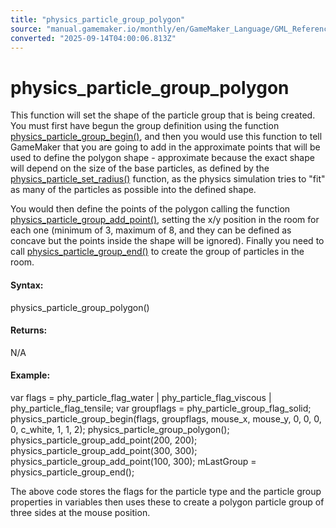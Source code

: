 ```yaml
---
title: "physics_particle_group_polygon"
source: "manual.gamemaker.io/monthly/en/GameMaker_Language/GML_Reference/Physics/Soft_Body_Particles/physics_particle_group_polygon.htm"
converted: "2025-09-14T04:00:06.813Z"
---
```


# physics\_particle\_group\_polygon

This function will set the shape of the particle group that is being created. You must first have begun the group definition using the function [physics\_particle\_group\_begin()](physics_particle_group_begin.md), and then you would use this function to tell GameMaker that you are going to add in the approximate points that will be used to define the polygon shape - approximate because the exact shape will depend on the size of the base particles, as defined by the [physics\_particle\_set\_radius()](physics_particle_set_radius.md) function, as the physics simulation tries to "fit" as many of the particles as possible into the defined shape.

You would then define the points of the polygon calling the function [physics\_particle\_group\_add\_point()](physics_particle_group_add_point.md), setting the x/y position in the room for each one (minimum of 3, maximum of 8, and they can be defined as concave but the points inside the shape will be ignored). Finally you need to call [physics\_particle\_group\_end()](physics_particle_group_end.md) to create the group of particles in the room.

#### Syntax:

physics\_particle\_group\_polygon()

#### Returns:

N/A

#### Example:

var flags = phy\_particle\_flag\_water | phy\_particle\_flag\_viscous | phy\_particle\_flag\_tensile;
var groupflags = phy\_particle\_group\_flag\_solid;
physics\_particle\_group\_begin(flags, groupflags, mouse\_x, mouse\_y, 0, 0, 0, 0, c\_white, 1, 1, 2);
physics\_particle\_group\_polygon();
physics\_particle\_group\_add\_point(200, 200);
physics\_particle\_group\_add\_point(300, 300);
physics\_particle\_group\_add\_point(100, 300);
mLastGroup = physics\_particle\_group\_end();

The above code stores the flags for the particle type and the particle group properties in variables then uses these to create a polygon particle group of three sides at the mouse position.